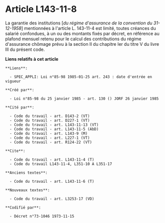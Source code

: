 # Article L143-11-8

La garantie des institutions [*du régime d'assurance de la convention du 31-12-1958*] mentionnées à l'article L. 143-11-4 est
limité, toutes créances du salarié confondues, à un ou des montants fixés par décret, en référence au plafond mensuel retenu
pour le calcul des contributions du régime d'assurance chômage prévu à la section II du chapitre Ier du titre V du livre III
du présent code.

**Liens relatifs à cet article**

	**Liens**:

	  - SPEC_APPLI: Loi n°85-98 1985-01-25 art. 243 : date d'entrée en vigueur

	**Créé par**:

	  - Loi n°85-98 du 25 janvier 1985 - art. 130 () JORF 26 janvier 1985

	**Cité par**:

	  - Code du travail - art. D143-2 (VT)
	  - Code du travail - art. D227-1 (VT)
	  - Code du travail - art. L143-11-13 (VT)
	  - Code du travail - art. L143-11-5 (AbD)
	  - Code du travail - art. L143-9 (M)
	  - Code du travail - art. L227-1 (VT)
	  - Code du travail - art. R124-22 (VT)

	**Cite**:

	  - Code du travail - art. L143-11-4 (T)
	  - Code du travail L143-11-4, L351-10 A L351-17

	**Anciens textes**:

	  - Code du travail - art. L143-11-6 (T)

	**Nouveaux textes**:

	  - Code du travail - art. L3253-17 (VD)

	**Codifié par**:

	  - Décret n°73-1046 1973-11-15
